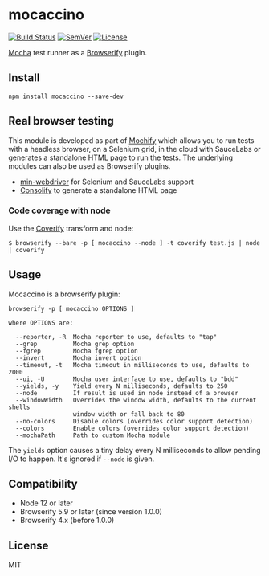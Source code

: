 # mocaccino

[![Build Status](https://travis-ci.org/mantoni/mocaccino.js.svg?branch=master)](https://travis-ci.org/mantoni/mocaccino.js)
[![SemVer]](http://semver.org)
[![License]](https://github.com/mantoni/mocaccino.js/blob/master/LICENSE)

[Mocha][] test runner as a [Browserify][] plugin.

## Install

```
npm install mocaccino --save-dev
```

## Real browser testing

This module is developed as part of [Mochify][] which allows you to run tests
with a headless browser, on a Selenium grid, in the cloud with SauceLabs or
generates a standalone HTML page to run the tests. The underlying modules can
also be used as Browserify plugins.

- [min-webdriver][] for Selenium and SauceLabs support
- [Consolify][] to generate a standalone HTML page

### Code coverage with node

Use the [Coverify][] transform and node:

```
$ browserify --bare -p [ mocaccino --node ] -t coverify test.js | node | coverify
```

## Usage

Mocaccino is a browserify plugin:

```
browserify -p [ mocaccino OPTIONS ]

where OPTIONS are:

  --reporter, -R  Mocha reporter to use, defaults to "tap"
  --grep          Mocha grep option
  --fgrep         Mocha fgrep option
  --invert        Mocha invert option
  --timeout, -t   Mocha timeout in milliseconds to use, defaults to 2000
  --ui, -U        Mocha user interface to use, defaults to "bdd"
  --yields, -y    Yield every N milliseconds, defaults to 250
  --node          If result is used in node instead of a browser
  --windowWidth   Overrides the window width, defaults to the current shells
                  window width or fall back to 80
  --no-colors     Disable colors (overrides color support detection)
  --colors        Enable colors (overrides color support detection)
  --mochaPath     Path to custom Mocha module
```

The `yields` option causes a tiny delay every N milliseconds to allow pending
I/O to happen. It's ignored if `--node` is given.

## Compatibility

- Node 12 or later
- Browserify 5.9 or later (since version 1.0.0)
- Browserify 4.x (before 1.0.0)

## License

MIT

[Build Status]: http://img.shields.io/travis/mantoni/mocaccino.js.svg
[SemVer]: http://img.shields.io/:semver-%E2%9C%93-brightgreen.svg
[License]: http://img.shields.io/npm/l/mocaccino.svg
[Mocha]: http://mochajs.org/
[Browserify]: http://browserify.org
[Mochify]: https://github.com/mantoni/mochify.js
[min-webdriver]: https://github.com/mantoni/min-webdriver
[Consolify]: https://github.com/mantoni/consolify
[Coverify]: https://github.com/substack/coverify
